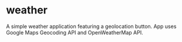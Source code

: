 # weather

A simple weather application featuring a geolocation button.
App uses Google Maps Geocoding API and OpenWeatherMap API.
